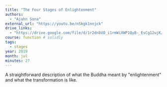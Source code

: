 ```yaml
---
title: "The Four Stages of Enlightenment"
authors:
  - "Ajahn Sona"
external_url: "https://youtu.be/nSkgk1nnjck"
drive_links:
  - "https://drive.google.com/file/d/1r2dnbVO_i1rmWiXWP1QyB-_EsCg12ujK/view?usp=drivesdk"
course: function # solidly
tags:
  - stages
year: 2019
month: jul
minutes: 27
---
```


A straightforward description of what the Buddha meant by "enlightenment" and what the transformation is like.
